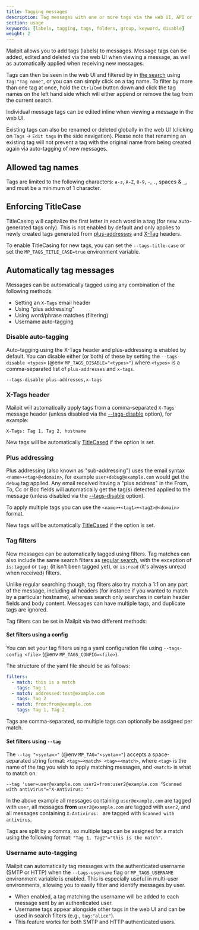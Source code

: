 ```yaml
---
title: Tagging messages
description: Tag messages with one or more tags via the web UI, API or automatically when received
section: usage
keywords: [labels, tagging, tags, folders, group, keyword, disable]
weight: 2
---
```


Mailpit allows you to add tags (labels) to messages. Message tags can be added, edited and deleted via the web UI when viewing a message, as well as automatically applied when receiving new messages.

Tags can then be seen in the web UI and filtered by in [the search](../search-filters/) using `tag:"Tag name"`, or you can can simply click on a tag name.
To filter by more than one tag at once, hold the `Ctrl`/`Cmd` button down and click the tag names on the left hand side which will either append or remove the tag from the current search.

Individual message tags can be edited inline when viewing a message in the web UI.

Existing tags can also be renamed or deleted globally in the web UI (clicking on `Tags` -> `Edit tags` in the side navigation). Please note that renaming an existing tag will not prevent a tag with the original name from being created again via auto-tagging of new messages.


## Allowed tag names

Tags are limited to the following characters: `a-z`, `A-Z`, `0-9`, `-`, `.`, spaces & `_`, and must be a minimum of 1 character.


## Enforcing TitleCase

TitleCasing will capitalize the first letter in each word in a tag (for new auto-generated tags only). This is not enabled by default and only applies to newly created tags generated from [plus-addresses](#plus-addressing) and [X-Tag](#x-tags-header) headers.

To enable TitleCasing for new tags, you can set the `--tags-title-case` or set the `MP_TAGS_TITLE_CASE=true` environment variable.


## Automatically tag messages

Messages can be automatically tagged using any combination of the following methods:

- Setting an `X-Tags` email header
- Using "plus addressing"
- Using word/phrase matches (filtering)
- Username auto-tagging


### Disable auto-tagging

Auto-tagging using the X-Tags header and plus-addressing is enabled by default. You can disable either (or both) of these by setting the `--tags-disable <types>` (@env `MP_TAGS_DISABLE="<types>"`) where `<types>` is a comma-separated list of `plus-addresses` and `x-tags`.

```shell
--tags-disable plus-addresses,x-tags
```


### X-Tags header

Mailpit will automatically apply tags from a comma-separated `X-Tags` message header (unless disabled via the [--tags-disable](#disable-auto-tagging) option), for example:

```text
X-Tags: Tag 1, Tag 2, hostname
```

New tags will be automatically [TitleCased](#enforcing-titlecase) if the option is set.


### Plus addressing

Plus addressing (also known as "sub-addressing") uses the email syntax `<name>+<tag>@<domain>`, for example `user+debug@example.com` would get the `debug` tag applied. 
Any email received having a "plus address" in the From, To, Cc or Bcc fields will automatically get the tag(s) detected applied to the message (unless disabled via the [--tags-disable](#disable-auto-tagging) option).

To apply multiple tags you can use the `<name>+<tag1>+<tag2>@<domain>` format.

New tags will be automatically [TitleCased](#enforcing-titlecase) if the option is set.


### Tag filters

New messages can be automatically tagged using filters. Tag matches can also include the same search filters as [regular search](../search-filters/), with the exception of `is:tagged` or `tag:` (it isn't been tagged yet), or `is:read` (it's always unread when received) filters.

Unlike regular searching though, tag filters also try match a 1:1 on any part of the message, including all headers (for instance if you wanted to match by a particular hostname), whereas search only searches in certain header fields and body content. Messages can have multiple tags, and duplicate tags are ignored.

Tag filters can be set in Mailpit via two different methods:


#### Set filters using a config

You can set your tag filters using a yaml configuration file using `--tags-config <file>` (@env `MP_TAGS_CONFIG=<file>`). 

The structure of the yaml file should be as follows:

```yaml
filters:
  - match: this is a match
    tags: Tag 1
  - match: addressed:test@example.com
    tags: Tag 2
  - match: from:from@example.com
    tags: Tag 1, Tag 2
```

Tags are comma-separated, so multiple tags can optionally be assigned per match.


#### Set filters using `--tag`

The `--tag "<syntax>"` (@env `MP_TAG="<syntax>"`) accepts a space-separated string format: `<tag>=<match> <tag>=<match>`, where `<tag>` is the name of the tag you wish to apply matching messages, and `<match>` is what to match on.

```shell
--tag 'user=user@example.com user2=from:user2@example.com "Scanned with antivirus"="X-Antivirus: "'
```

In the above example all messages containing `user@example.com` are tagged with `user`, all messages **from** `user2@example.com` are tagged with `user2`, and all messages containing `X-Antivirus: ` are tagged with `Scanned with antivirus`.

Tags are split by a comma, so multiple tags can be assigned for a match using the following format: `"Tag 1, Tag2"="this is the match"`.

### Username auto-tagging

Mailpit can automatically tag messages with the authenticated username (SMTP or HTTP) when the `--tags-username` flag or `MP_TAGS_USERNAME` environment variable is enabled. This is especially useful in multi-user environments, allowing you to easily filter and identify messages by user.

- When enabled, a tag matching the username will be added to each message sent by an authenticated user.
- Username tags appear alongside other tags in the web UI and can be used in search filters (e.g., `tag:"alice"`).
- This feature works for both SMTP and HTTP authenticated users.
